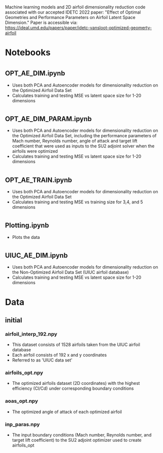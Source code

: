 Machine learning models and 2D airfoil dimensionality reduction code associated with our accepted IDETC 2022 paper: "Effect of Optimal Geometries and Performance Parameters on Airfoil Latent Space Dimension." Paper is accessible via: https://ideal.umd.edu/papers/paper/idetc-vansloot-optimized-geomerty-airfoil 


# Notebooks
#
## OPT_AE_DIM.ipynb
 - Uses both PCA and Autoencoder models for dimensionality reduction on the Optimized Airfoil Data Set
 - Calculates training and testing MSE vs latent space size for 1-20 dimensions

#
## OPT_AE_DIM_PARAM.ipynb
 - Uses both PCA and Autoencoder models for dimensionality reduction on the Optimized Airfoil Data Set, including the performance parameters of Mach number, Reynolds number, angle of attack and target lift coefficient that were used as inputs to the SU2 adjoint solver when the airfoils were optimized 
 - Calculates training and testing MSE vs latent space size for 1-20 dimensions

#
## OPT_AE_TRAIN.ipynb
 - Uses both PCA and Autoencoder models for dimensionality reduction on the Optimized Airfoil Data Set
 - Calculates training and testing MSE vs training size for 3,4, and 5 dimensions

#
## Plotting.ipynb
 - Plots the data

#
## UIUC_AE_DIM.ipynb
 - Uses both PCA and Autoencoder models for dimensionality reduction on the Non-Optimized Airfoil Data Set (UIUC airfoil database)
 - Calculates training and testing MSE vs latent space size for 1-20 dimensions

#
# Data
## initial
### airfoil_interp_192.npy
- This dataset consists of 1528 airfoils taken from the UIUC airfoil database
- Each airfoil consists of 192 x and y coordinates
- Referred to as 'UIUC data set'
### airfoils_opt.npy
- The optimized airfoils dataset (2D coordinates) with the highest efficiency (Cl/Cd) under corresponding boundary conditions
### aoas_opt.npy
- The optimized angle of attack of each optimized airfoil
### inp_paras.npy
- The input boundary conditions (Mach number, Reynolds number, and target lift coefficient) to the SU2 adjoint optimizer used to create airfoils_opt
